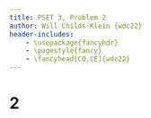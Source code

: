 ```yaml
---
title: PSET 3, Problem 2
author: Will Childs-Klein {wdc22}
header-includes:
    - \usepackage{fancyhdr}
    - \pagestyle{fancy}
    - \fancyhead[CO,CE]{wdc22}
---
```


# 2